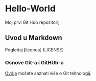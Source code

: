 # Hello-World
Moj prvi Git Hub repozitorij
## Uvod u Markdown
Pogledaj [licenca] (LICENSE)

### Osnove Git-a i GitHUb-a
[Ovdje](https://merlin.srce.hr) možete saznati više o GIt tehnologij.
